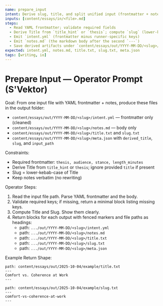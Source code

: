```yaml
---
name: prepare_input
intent: Derive slug, title, and split unified input (frontmatter + notes) into operator artifacts
inputs: [content/essays/in/<file>.md]
steps:
  - Read YAML frontmatter; validate required fields
  - Derive Title from `title_hint` or `thesis`; compute `slug` (lower-kebab-case)
  - Emit `intent.yml` (frontmatter minus runner-specific keys)
  - Emit `notes.md` (the markdown body after the second `---`)
  - Save derived artifacts under `content/essays/out/YYYY-MM-DD/<slug>/` (no separate archives)
expected: intent.yml, notes.md, title.txt, slug.txt, meta.json
tags: [writing, io]
---
```


# Prepare Input — Operator Prompt (S'Vektor)

Goal: From one input file with YAML frontmatter + notes, produce these files in the output folder:
- `content/essays/out/YYYY-MM-DD/<slug>/intent.yml` — frontmatter only (cleaned)
- `content/essays/out/YYYY-MM-DD/<slug>/notes.md` — body only
- `content/essays/out/YYYY-MM-DD/<slug>/title.txt` and `slug.txt`
- `content/essays/out/YYYY-MM-DD/<slug>/meta.json` with `derived_title`, `slug`, and `input_path`

Constraints:
- Required frontmatter: `thesis, audience, stance, length_minutes`
- Derive Title from `title_hint` or `thesis`; ignore provided `title` if present
- Slug = lower-kebab-case of Title
- Keep notes verbatim (no rewriting)

Operator Steps:
1. Read the input file path. Parse YAML frontmatter and the body.
2. Validate required keys; if missing, return a minimal block listing missing keys.
3. Compute Title and Slug. Show them clearly.
4. Return blocks for each output with fenced markers and file paths as headings:
   - path: `.../out/YYYY-MM-DD/<slug>/intent.yml`
   - path: `.../out/YYYY-MM-DD/<slug>/notes.md`
   - path: `.../out/YYYY-MM-DD/<slug>/title.txt`
   - path: `.../out/YYYY-MM-DD/<slug>/slug.txt`
   - path: `.../out/YYYY-MM-DD/<slug>/meta.json`

Example Return Shape:

```text
path: content/essays/out/2025-10-04/example/title.txt
---
Comfort vs. Coherence at Work
---

path: content/essays/out/2025-10-04/example/slug.txt
---
comfort-vs-coherence-at-work
---
```
